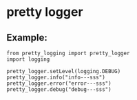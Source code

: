 # pretty logger

## Example:

```
from pretty_logging import pretty_logger
import logging

pretty_logger.setLevel(logging.DEBUG)
pretty_logger.info("info---sss")
pretty_logger.error("error---sss")
pretty_logger.debug("debug---sss")
```
